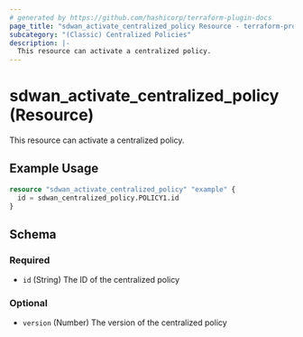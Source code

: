 ```yaml
---
# generated by https://github.com/hashicorp/terraform-plugin-docs
page_title: "sdwan_activate_centralized_policy Resource - terraform-provider-sdwan"
subcategory: "(Classic) Centralized Policies"
description: |-
  This resource can activate a centralized policy.
---
```


# sdwan_activate_centralized_policy (Resource)

This resource can activate a centralized policy.

## Example Usage

```terraform
resource "sdwan_activate_centralized_policy" "example" {
  id = sdwan_centralized_policy.POLICY1.id
}
```

<!-- schema generated by tfplugindocs -->
## Schema

### Required

- `id` (String) The ID of the centralized policy

### Optional

- `version` (Number) The version of the centralized policy

